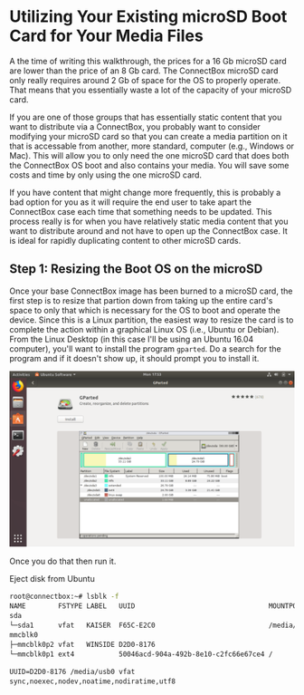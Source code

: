 # Utilizing Your Existing microSD Boot Card for Your Media Files

A the time of writing this walkthrough, the prices for a 16 Gb microSD card are lower than the price of an 8 Gb card.  The ConnectBox microSD card only really requires around 2 Gb of space for the OS to properly operate.  That means that you essentially waste a lot of the capacity of your microSD card.

If you are one of those groups that has essentially static content that you want to distribute via a ConnectBox, you probably want to consider modifying your microSD card so that you can create a media partition on it that is accessable from another, more standard, computer (e.g., Windows or Mac). This will allow you to only need the one microSD card that does both the ConnectBox OS boot and also contains your media. You will save some costs and time by only using the one microSD card.

If you have content that might change more frequently, this is probably a bad option for you as it will require the end user to take apart the ConnectBox case each time that something needs to be updated. This process really is for when you have relatively static media content that you want to distribute around and not have to open up the ConnectBox case. It is ideal for rapidly duplicating content to other microSD cards.

## Step 1: Resizing the Boot OS on the microSD

Once your base ConnectBox image has been burned to a microSD card, the first step is to resize that partion down from taking up the entire card's space to only that which is necessary for the OS to boot and operate the device. Since this is a Linux partition, the easiest way to resize the card is to complete the action within a graphical Linux OS (i.e., Ubuntu or Debian). From the Linux Desktop (in this case I'll be using an Ubuntu 16.04 computer), you'll want to install the program `gparted`. Do a search for the program and if it doesn't show up, it should prompt you to install it. 

![gparted install](partition_gparted_install.png "Install gparted on Ubuntu")

Once you do that then run it.








Eject disk from Ubuntu



```BASH
root@connectbox:~# lsblk -f
NAME        FSTYPE LABEL   UUID                                 MOUNTPOINT
sda
└─sda1      vfat   KAISER  F65C-E2C0                            /media/usb0
mmcblk0
├─mmcblk0p2 vfat   WINSIDE D2D0-8176
└─mmcblk0p1 ext4           50046acd-904a-492b-8e10-c2fc66e67ce4 /
```

`UUID=D2D0-8176 /media/usb0 vfat sync,noexec,nodev,noatime,nodiratime,utf8`